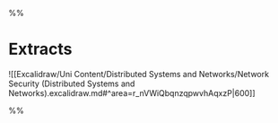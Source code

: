 

%%

# Extracts

![[Excalidraw/Uni Content/Distributed Systems and Networks/Network Security (Distributed Systems and Networks).excalidraw.md#^area=r_nVWiQbqnzqpwvhAqxzP|600]]

%%